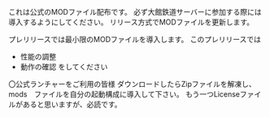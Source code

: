これは公式のMODファイル配布です。
必ず大館鉄道サーバーに参加する際には導入するようにしてください。
リリース方式でMODファイルを更新します。

プレリリースでは最小限のMODファイルを導入します。
このプレリリースでは
- 性能の調整
- 動作の確認
をしてください

〇公式ランチャーをご利用の皆様
ダウンロードしたらZipファイルを解凍し、
mods　ファイルを自分の起動構成に導入して下さい。
もう一つLicenseファイルがあると思いますが、必読です。
